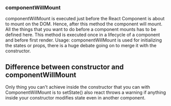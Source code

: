 ### componentWillMount

componentWillMount is executed just before the React Component is about to mount on the DOM. Hence, after this method the component will mount. All the things that you want to do before a component mounts has to be defined here.
This method is executed once in a lifecycle of a component and before first render.
Usage: componentWillMount is used for initializing the states or props, there is a huge debate going on to merge it with the constructor.

## Difference between constructor and componentWillMount

Only thing you can't achieve inside the constructor that you can with ComponentWillMount is to setState() also react throws a warning if anything inside your constructor modifies state even in another component.